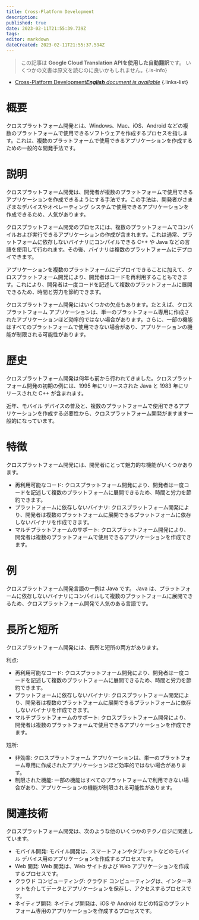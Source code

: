 ```yaml
---
title: Cross-Platform Development
description: 
published: true
date: 2023-02-11T21:55:39.739Z
tags: 
editor: markdown
dateCreated: 2023-02-11T21:55:37.594Z
---
```


> この記事は **Google Cloud Translation APIを使用した自動翻訳**です。
いくつかの文書は原文を読むのに良いかもしれません。{.is-info}



- [Cross-Platform Development***English** document is available*](/en/Knowledge-base/Dictionary/cross-platform-development)
{.links-list}


# 概要
クロスプラットフォーム開発とは、Windows、Mac、iOS、Android などの複数のプラットフォームで使用できるソフトウェアを作成するプロセスを指します。これは、複数のプラットフォームで使用できるアプリケーションを作成するための一般的な開発手法です。

# 説明
クロスプラットフォーム開発は、開発者が複数のプラットフォームで使用できるアプリケーションを作成できるようにする手法です。この手法は、開発者がさまざまなデバイスやオペレーティング システムで使用できるアプリケーションを作成できるため、人気があります。

クロスプラットフォーム開発のプロセスには、複数のプラットフォームでコンパイルおよび実行できるアプリケーションの作成が含まれます。これは通常、プラットフォームに依存しないバイナリにコンパイルできる C++ や Java などの言語を使用して行われます。その後、バイナリは複数のプラットフォームにデプロイできます。

アプリケーションを複数のプラットフォームにデプロイできることに加えて、クロスプラットフォーム開発により、開発者はコードを再利用することもできます。これにより、開発者は一度コードを記述して複数のプラットフォームに展開できるため、時間と労力を節約できます。

クロスプラットフォーム開発にはいくつかの欠点もあります。たとえば、クロスプラットフォーム アプリケーションは、単一のプラットフォーム専用に作成されたアプリケーションほど効率的ではない場合があります。さらに、一部の機能はすべてのプラットフォームで使用できない場合があり、アプリケーションの機能が制限される可能性があります。

# 歴史
クロスプラットフォーム開発は何年も前から行われてきました。クロスプラットフォーム開発の初期の例には、1995 年にリリースされた Java と 1983 年にリリースされた C++ が含まれます。

近年、モバイル デバイスの普及と、複数のプラットフォームで使用できるアプリケーションを作成する必要性から、クロスプラットフォーム開発がますます一般的になっています。

# 特徴
クロスプラットフォーム開発には、開発者にとって魅力的な機能がいくつかあります。

- 再利用可能なコード: クロスプラットフォーム開発により、開発者は一度コードを記述して複数のプラットフォームに展開できるため、時間と労力を節約できます。
- プラットフォームに依存しないバイナリ: クロスプラットフォーム開発により、開発者は複数のプラットフォームに展開できるプラットフォームに依存しないバイナリを作成できます。
- マルチプラットフォームのサポート: クロスプラットフォーム開発により、開発者は複数のプラットフォームで使用できるアプリケーションを作成できます。

# 例
クロスプラットフォーム開発言語の一例は Java です。 Java は、プラットフォームに依存しないバイナリにコンパイルして複数のプラットフォームに展開できるため、クロスプラットフォーム開発で人気のある言語です。

# 長所と短所
クロスプラットフォーム開発には、長所と短所の両方があります。

利点:
- 再利用可能なコード: クロスプラットフォーム開発により、開発者は一度コードを記述して複数のプラットフォームに展開できるため、時間と労力を節約できます。
- プラットフォームに依存しないバイナリ: クロスプラットフォーム開発により、開発者は複数のプラットフォームに展開できるプラットフォームに依存しないバイナリを作成できます。
- マルチプラットフォームのサポート: クロスプラットフォーム開発により、開発者は複数のプラットフォームで使用できるアプリケーションを作成できます。

短所:
- 非効率: クロスプラットフォーム アプリケーションは、単一のプラットフォーム専用に作成されたアプリケーションほど効率的ではない場合があります。
- 制限された機能: 一部の機能はすべてのプラットフォームで利用できない場合があり、アプリケーションの機能が制限される可能性があります。

# 関連技術
クロスプラットフォーム開発は、次のような他のいくつかのテクノロジに関連しています。

- モバイル開発: モバイル開発は、スマートフォンやタブレットなどのモバイル デバイス用のアプリケーションを作成するプロセスです。
- Web 開発: Web 開発は、Web サイトおよび Web アプリケーションを作成するプロセスです。
- クラウド コンピューティング: クラウド コンピューティングは、インターネットを介してデータとアプリケーションを保存し、アクセスするプロセスです。
- ネイティブ開発: ネイティブ開発は、iOS や Android などの特定のプラットフォーム専用のアプリケーションを作成するプロセスです。